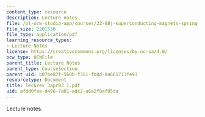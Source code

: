 ```yaml
---
content_type: resource
description: Lecture notes.
file: /ol-ocw-studio-app/courses/22-68j-superconducting-magnets-spring-2003/afdd0faed4967a01adc2a6a2f0af85da_lec6rev_3apr03_1.pdf
file_size: 2201530
file_type: application/pdf
learning_resource_types:
- Lecture Notes
license: https://creativecommons.org/licenses/by-nc-sa/4.0/
ocw_type: OCWFile
parent_title: Lecture Notes
parent_type: CourseSection
parent_uid: b07be87f-560b-f351-fb8d-8a661713fe93
resourcetype: Document
title: lec6rev_3apr03_1.pdf
uid: afdd0fae-d496-7a01-adc2-a6a2f0af85da
---
```

Lecture notes.